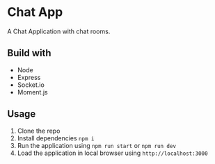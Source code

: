 # Chat App

A Chat Application with chat rooms.

## Build with

- Node
- Express
- Socket.io
- Moment.js

## Usage

1. Clone the repo
2. Install dependencies `npm i`
3. Run the application using `npm run start` or `npm run dev`
4. Load the application in local browser using `http://localhost:3000`
